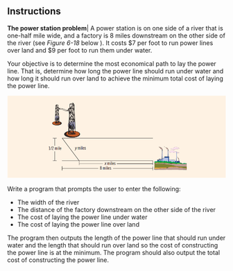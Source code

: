 ## Instructions
**The power station problem**| A power station is on one side of a river that is one-half mile wide, and a factory is 8 miles downstream on the other side of the river (see *Figure 6-18* below ). It costs $7 per foot to run power lines over land and $9 per foot to run them under water. 

Your objective is to determine the most economical path to lay the power line. That is, determine how long the power line should run under water and how long it should run over land to achieve the minimum total cost of laying the power line.

![FIGURE 6-18](../assets/Figure-6-18.png)  
	
Write a program that prompts the user to enter the following:
* The width of the river
* The distance of the factory downstream on the other side of the river
* The cost of laying the power line under water
* The cost of laying the power line over land  

The program then outputs the length of the power line that should run under water and the length that should run over land so the cost of constructing the power line is at the minimum. The program should also output the total cost of constructing the power line.

